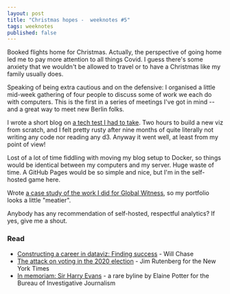 ```yaml
---
layout: post
title: "Christmas hopes -  weeknotes #5"
tags: weeknotes
published: false
---
```


Booked flights home for Christmas. Actually, the perspective of going home led me to pay more attention to all things Covid. I guess there's some anxiety that we wouldn't be allowed to travel or to have a Christmas like my family usually does.

Speaking of being extra cautious and on the defensive: I organised a little mid-week gathering of four people to discuss some of work we each do with computers. This is the first in a series of meetings I've got in mind -- and a great way to meet new Berlin folks.

I wrote a short blog on [a tech test I had to take](https://blog.basilesimon.fr/2020/10/21/d3-observable-beeswarm/). Two hours to build a new viz from scratch, and I felt pretty rusty after nine months of quite literally not writing any code nor reading any d3. Anyway it went well, at least from my point of view!

Lost of a lot of time fiddling with moving my blog setup to Docker, so things would be identical between my computers and my server. Huge waste of time. A GitHub Pages would be so simple and nice, but I'm in the self-hosted game here.

Wrote [a case study of the work I did for Global Witness](https://blog.basilesimon.fr/2020/10/21/portfolio-global-witness-pipedown-map/), so my portfolio looks a little "meatier".

Anybody has any recommendation of self-hosted, respectful analytics? If yes, give me a shout.

### Read

* [Constructing a career in dataviz: Finding success](https://www.williamrchase.com/post/constructing-a-career-in-dataviz-finding-success/) - Will Chase
* [The attack on voting in the 2020 election](https://www.nytimes.com/2020/09/30/magazine/trump-voter-fraud.html) - Jim Rutenberg for the New York Times
* [In memoriam: Sir Harry Evans](https://www.thebureauinvestigates.com/stories/2020-09-26/in-memoriam-sir-harry-evans) - a rare byline by Elaine Potter for the Bureau of Investigative Journalism
